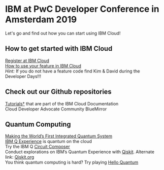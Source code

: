 # IBM at PwC Developer Conference in Amsterdam 2019

Let's go and find out how you can start using IBM Cloud!

## How to get started with IBM Cloud
[Register at IBM Cloud](https://www.ibm.com/cloud/free/)  
[How to use your feature in IBM Cloud](https://cloud.ibm.com/docs/account?topic=account-codes#codes)  
*Hint:* If you do not have a feature code find Kim & David during the Developer Days!!!

## Check out our Github repositories
[Tutorials†](https://cloud.ibm.com/docs/tutorials/index.html) that are part of the IBM Cloud Documentation  
Cloud Developer Advocate Community
BlueMirror

## Quantum Computing
[Making the World’s First Integrated Quantum System](https://www.research.ibm.com/ibm-q/system-one/)  
[IBM Q Experience](https://www.research.ibm.com/ibm-q/technology/experience/) is quantum on the cloud  
Try the IBM Q [Circuit Composer](https://quantum-computing.ibm.com/composer)  
Conduct explorations on IBM’s Quantum Experience with [Qiskit](https://developer.ibm.com/open/projects/qiskit/). Alternate link: [Qiskit.org](https://qiskit.org/)  
You think quantum computing is hard? Try playing [Hello Quantum](https://helloquantum.mybluemix.net/)
